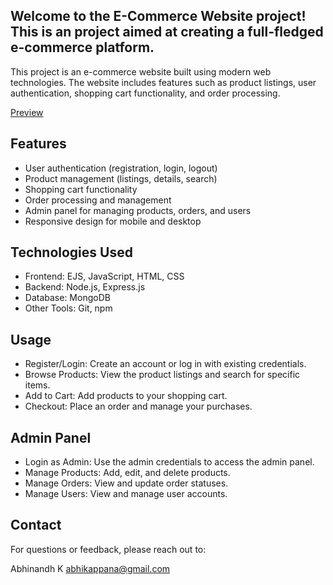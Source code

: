 ## Welcome to the E-Commerce Website project! This is an project aimed at creating a full-fledged e-commerce platform.

This project is an e-commerce website built using modern web technologies. The website includes features such as product listings, user authentication, shopping cart functionality, and order processing.

<a href="abstore.fashion/">Preview</a>

## Features

- User authentication (registration, login, logout)
- Product management (listings, details, search)
- Shopping cart functionality
- Order processing and management
- Admin panel for managing products, orders, and users
- Responsive design for mobile and desktop


## Technologies Used
- Frontend: EJS, JavaScript, HTML, CSS
- Backend: Node.js, Express.js
- Database: MongoDB
- Other Tools: Git, npm

## Usage
- Register/Login: Create an account or log in with existing credentials.
- Browse Products: View the product listings and search for specific items.
- Add to Cart: Add products to your shopping cart.
- Checkout: Place an order and manage your purchases.

## Admin Panel

- Login as Admin: Use the admin credentials to access the admin panel.
- Manage Products: Add, edit, and delete products.
- Manage Orders: View and update order statuses.
- Manage Users: View and manage user accounts.

## Contact

For questions or feedback, please reach out to:

Abhinandh K 
abhikappana@gmail.com

